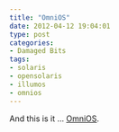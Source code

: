 ```yaml
---
title: "OmniOS"
date: 2012-04-12 19:04:01
type: post
categories: 
- Damaged Bits
tags: 
- solaris
- opensolaris
- illumos
- omnios
---
```


And this is it ... [OmniOS](http://omnios.omniti.com/).
